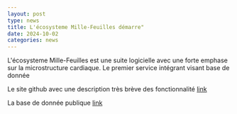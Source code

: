 ```yaml
---
layout: post
type: news
title: L'écosysteme Mille-Feuilles démarre"
date: 2024-10-02
categories: news
---
```


L'écosysteme Mille-Feuilles est une suite logicielle avec une forte emphase sur la microstructure cardiaque.
Le premier service intégrant visant base de donnée 

Le site github avec une description très brève des fonctionnalité
[link](https://github.com/valeryozenne/Mille-Feuilles)

La base de donnée publique
[link](https://mille-feuilles.ihu-liryc.fr/)
